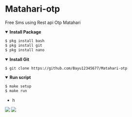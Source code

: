 # Matahari-otp
Free Sms using Rest api Otp Matahari
<details open>
  <summary><strong> Install Package </strong></summary>

  ```bash
  $ pkg install bash
  $ pkg install git
  $ pkg install nano
  ```
  </details>

<details open>
  <summary><strong> Install Git </strong></summary>

  ```bash
  $ git clone https://github.com/Bayu12345677/Matahari-otp
  ```
  </details>

<details open>
  <summary><strong> Run script </strong></summary>

  ```bash
  $ make setup
  $ make run
  ```
  </details>

- h

[![](https://img.shields.io/static/v1?logo=youtube&label=subscribe&message=XENZI%20GANZ&color=green)](https://youtube.com/channel/UC7ygjAbDjuiN76PqOlJm40A)
[![](https://img.shields.io/static/v1?logo=youtube&label=subscribe&message=Pejuang%20Kentang&color=green)](https://youtube.com/channel/UCtu-GcxKL8kJBXpR1wfMgWg)
